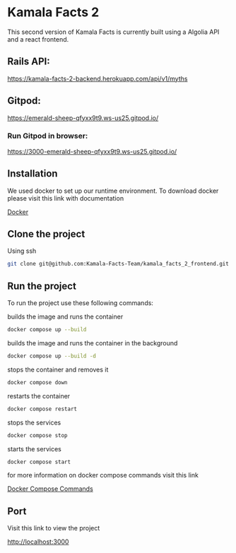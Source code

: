 # Kamala Facts 2

This second version of Kamala Facts is currently built using a Algolia API and a react frontend.

## Rails API:

https://kamala-facts-2-backend.herokuapp.com/api/v1/myths

## Gitpod:

https://emerald-sheep-qfyxx9t9.ws-us25.gitpod.io/

### Run Gitpod in browser:

https://3000-emerald-sheep-qfyxx9t9.ws-us25.gitpod.io/

## Installation

We used docker to set up our runtime environment. To download docker please visit this link with documentation

[Docker](https://docs.docker.com/get-docker/)

## Clone the project

Using ssh

```bash
git clone git@github.com:Kamala-Facts-Team/kamala_facts_2_frontend.git
```

## Run the project

To run the project use these following commands:

builds the image and runs the container

```bash
docker compose up --build
```

builds the image and runs the container in the background

```bash
docker compose up --build -d
```

stops the container and removes it

```bash
docker compose down
```

restarts the container

```bash
docker compose restart
```

stops the services

```bash
docker compose stop
```

starts the services

```bash
docker compose start
```

for more information on docker compose commands visit this link

[Docker Compose Commands](https://docs.docker.com/engine/reference/commandline/compose/)

## Port

Visit this link to view the project

[http://localhost:3000](http://localhost:3000)
